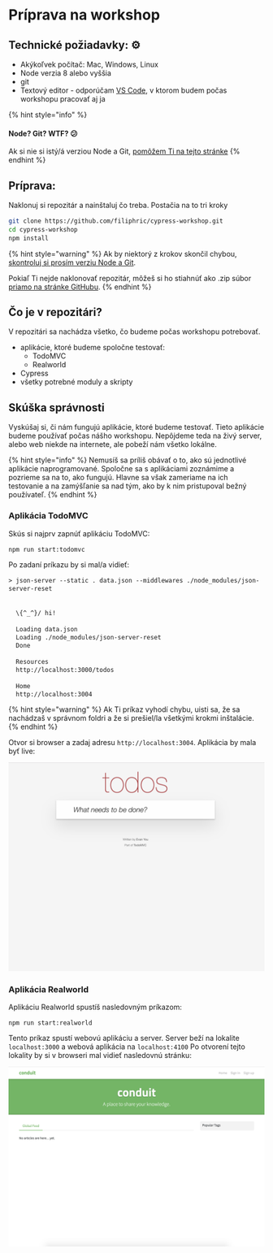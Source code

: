 # Príprava na workshop

## Technické požiadavky: ⚙️

* Akýkoľvek počítač: Mac, Windows, Linux
* Node verzia 8 alebo vyššia
* git
* Textový editor - odporúčam [VS Code](https://code.visualstudio.com/download), v ktorom budem počas workshopu pracovať aj ja 

{% hint style="info" %}
#### Node? Git? WTF? 😕

Ak si nie si istý/á verziou Node a Git, [pomôžem Ti na tejto stránke](skontroluj-si-verziu-node-a-git.md)
{% endhint %}

## Príprava:

Naklonuj si repozitár a nainštaluj čo treba. Postačia na to tri kroky

```bash
git clone https://github.com/filiphric/cypress-workshop.git
cd cypress-workshop
npm install
```

{% hint style="warning" %}
Ak by niektorý z krokov skončil chybou, [skontroluj si prosím verziu Node a Git](skontroluj-si-verziu-node-a-git.md).

Pokiaľ Ti nejde naklonovať repozitár, môžeš si ho stiahnúť ako .zip súbor [priamo na stránke GitHubu](https://github.com/filiphric/cypress-workshop).
{% endhint %}

## Čo je v repozitári?

V repozitári sa nachádza všetko, čo budeme počas workshopu potrebovať.

* aplikácie, ktoré budeme spoločne testovať:
  * TodoMVC
  * Realworld
* Cypress
* všetky potrebné moduly a skripty

## Skúška správnosti

Vyskúšaj si, či nám fungujú aplikácie, ktoré budeme testovať. Tieto aplikácie budeme používať počas nášho workshopu. Nepôjdeme teda na živý server, alebo web niekde na internete, ale pobeží nám všetko lokálne. 

{% hint style="info" %}
Nemusíš sa príliš obávať o to, ako sú jednotlivé aplikácie naprogramované. Spoločne sa s aplikáciami zoznámime a pozrieme sa na to, ako fungujú. Hlavne sa však zameriame na ich testovanie a na zamýšľanie sa nad tým, ako by k nim pristupoval bežný používateľ.
{% endhint %}

### Aplikácia TodoMVC

Skús si najprv zapnúť aplikáciu TodoMVC:

```bash
npm run start:todomvc
```

Po zadaní príkazu by si mal/a vidieť:

```text
> json-server --static . data.json --middlewares ./node_modules/json-server-reset


  \{^_^}/ hi!

  Loading data.json
  Loading ./node_modules/json-server-reset
  Done

  Resources
  http://localhost:3000/todos

  Home
  http://localhost:3004
```

{% hint style="warning" %}
Ak Ti príkaz vyhodí chybu, uisti sa, že sa nachádzaš v správnom foldri a že si prešiel/la všetkými krokmi inštalácie.
{% endhint %}

Otvor si browser a zadaj adresu `http://localhost:3004`. Aplikácia by mala byť live:

![](../../.gitbook/assets/snimka-obrazovky-2019-11-17-o-23.19.57.png)

### Aplikácia Realworld

Aplikáciu Realworld spustíš nasledovným príkazom:

```text
npm run start:realworld
```

Tento príkaz spustí webovú aplikáciu a server. Server beží na lokalite `localhost:3000` a webová aplikácia na `localhost:4100` Po otvorení tejto lokality by si v browseri mal vidieť nasledovnú stránku:

![](../../.gitbook/assets/snimka-obrazovky-2019-11-18-o-23.48.34.png)

